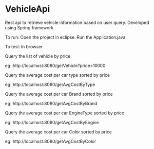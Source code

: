 # VehicleApi
Rest api to retrieve vehicle information based on user query. Developed using Spring framework.

To run:
Open the project in eclipse. Run the Application.java

To test:
In browser

Query the list of vehicle by price.

eg: http://localhost:8080/getVehicle?price=10000

Query the average cost per car type sorted by price

eg: http://localhost:8080/getAvgCostByType

Query the average cost per car Brand sorted by price

eg: http://localhost:8080/getAvgCostByBrand

Query the average cost per car EngineType sorted by price

eg: http://localhost:8080/getAvgCostByEngine

Query the average cost per car Color sorted by price

eg: http://localhost:8080/getAvgCostByColor
